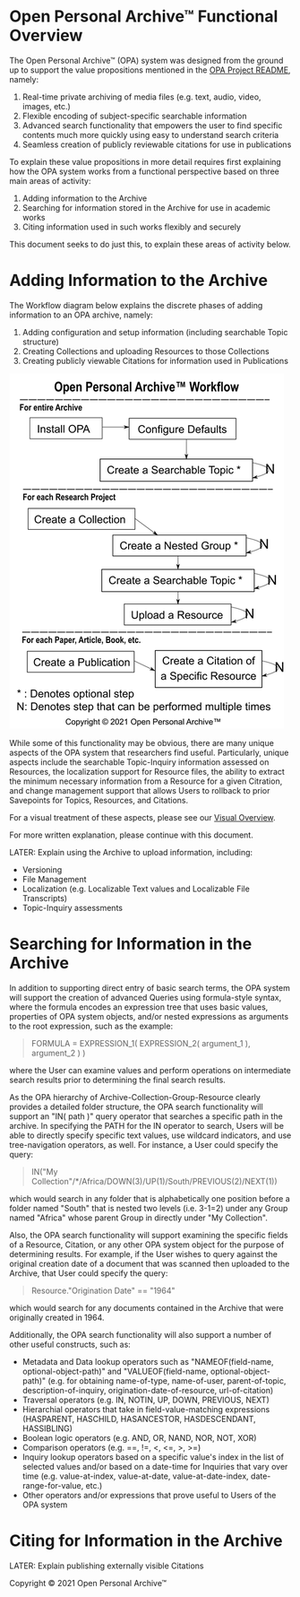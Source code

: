 # Open Personal Archive™ Functional Overview

The Open Personal Archive™ (OPA) system was designed from the ground up to support the value propositions mentioned in the [OPA Project README](../README.md), namely:

1. Real-time private archiving of media files (e.g. text, audio, video, images, etc.)
2. Flexible encoding of subject-specific searchable information
3. Advanced search functionality that empowers the user to find specific contents much more quickly using easy to understand search criteria
4. Seamless creation of publicly reviewable citations for use in publications

To explain these value propositions in more detail requires first explaining how the OPA system works from a functional perspective based on three main areas of activity:

1. Adding information to the Archive
2. Searching for information stored in the Archive for use in academic works
3. Citing information used in such works flexibly and securely

This document seeks to do just this, to explain these areas of activity below.

# **Adding Information to the Archive**

The Workflow diagram below explains the discrete phases of adding information to an OPA archive, namely:

1. Adding configuration and setup information (including searchable Topic structure)
2. Creating Collections and uploading Resources to those Collections
3. Creating publicly viewable Citations for information used in Publications

![Open Personal Archive™ Workflow](./images/OpenPersonalArchive_Workflow_Small.png)

While some of this functionality may be obvious, there are many unique aspects of the OPA system that researchers find useful. Particularly, unique aspects include the searchable Topic-Inquiry information assessed on Resources, the localization support for Resource files, the ability to extract the minimum necessary information from a Resource for a given Citration, and change management support that allows Users to rollback to prior Savepoints for Topics, Resources, and Citations.

For a visual treatment of these aspects, please see our [Visual Overview](./VisualOverview.md).

For more written explanation, please continue with this document.

LATER: Explain using the Archive to upload information, including: 
* Versioning
* File Management
* Localization (e.g. Localizable Text values and Localizable File Transcripts)
* Topic-Inquiry assessments

# **Searching for Information in the Archive**

In addition to supporting direct entry of basic search terms, the OPA system will support the creation of advanced Queries using formula-style syntax, where the formula encodes an expression tree that uses basic values, properties of OPA system objects, and/or nested expressions as arguments to the root expression, such as the example:

> FORMULA = EXPRESSION_1( EXPRESSION_2( argument_1 ), argument_2 ) )

where the User can examine values and perform operations on intermediate search results prior to determining the final search results.

As the OPA hierarchy of Archive-Collection-Group-Resource clearly provides a detailed folder structure, the OPA search functionality will support an "IN( path )" query operator that searches a specific path in the archive. In specifying the PATH for the IN operator to search, Users will be able to directly specify specific text values, use wildcard indicators, and use tree-navigation operators, as well. For instance, a User could specify the query:

> IN("My Collection"/*/Africa/DOWN(3)/UP(1)/South/PREVIOUS(2)/NEXT(1))

which would search in any folder that is alphabetically one position before a folder named "South" that is nested two levels (i.e. 3-1=2) under any Group named "Africa" whose parent Group in directly under "My Collection".

Also, the OPA search functionality will support examining the specific fields of a Resource, Citation, or any other OPA system object for the purpose of determining results. For example, if the User wishes to query against the original creation date of a document that was scanned then uploaded to the Archive, that User could specify the query:

> Resource."Origination Date" == "1964"

which would search for any documents contained in the Archive that were originally created in 1964.

Additionally, the OPA search functionality will also support a number of other useful constructs, such as:
* Metadata and Data lookup operators such as "NAMEOF(field-name, optional-object-path)" and "VALUEOF(field-name, optional-object-path)" (e.g. for obtaining name-of-type, name-of-user, parent-of-topic, description-of-inquiry, origination-date-of-resource, url-of-citation)
* Traversal operators (e.g. IN, NOTIN, UP, DOWN, PREVIOUS, NEXT)
* Hierarchial operators that take in field-value-matching expressions (HASPARENT, HASCHILD, HASANCESTOR, HASDESCENDANT, HASSIBLING)
* Boolean logic operators (e.g. AND, OR, NAND, NOR, NOT, XOR)
* Comparison operators (e.g. ==, !=, \<, \<=, \>, \>=)
* Inquiry lookup operators based on a specific value's index in the list of selected values and/or based on a date-time for Inquiries that vary over time (e.g. value-at-index, value-at-date, value-at-date-index, date-range-for-value, etc.)
* Other operators and/or expressions that prove useful to Users of the OPA system

# **Citing for Information in the Archive**

LATER: Explain publishing externally visible Citations


Copyright © 2021 Open Personal Archive™
